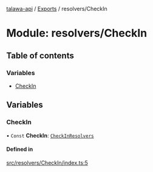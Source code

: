 [talawa-api](../README.md) / [Exports](../modules.md) / resolvers/CheckIn

# Module: resolvers/CheckIn

## Table of contents

### Variables

- [CheckIn](resolvers_CheckIn.md#checkin)

## Variables

### CheckIn

• `Const` **CheckIn**: [`CheckInResolvers`](types_generatedGraphQLTypes.md#checkinresolvers)

#### Defined in

[src/resolvers/CheckIn/index.ts:5](https://github.com/PalisadoesFoundation/talawa-api/blob/6295a23/src/resolvers/CheckIn/index.ts#L5)
